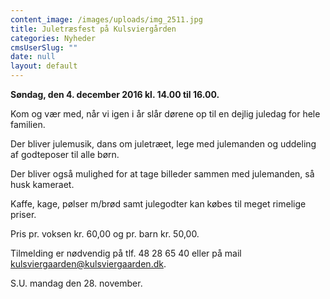 ```yaml
---
content_image: /images/uploads/img_2511.jpg
title: Juletræsfest på Kulsviergården
categories: Nyheder
cmsUserSlug: ""
date: null
layout: default
---
```


**Søndag, den 4. december 2016 kl. 14.00 til 16.00.**

Kom og vær med, når vi igen i år slår dørene op til en dejlig juledag for hele familien.

Der bliver julemusik, dans om juletræet, lege med julemanden og uddeling af godteposer til alle børn.

Der bliver også mulighed for at tage billeder sammen med julemanden, så husk kameraet.

Kaffe, kage, pølser m/brød samt julegodter kan købes til meget rimelige priser.

Pris pr. voksen kr. 60,00 og pr. barn kr. 50,00.

Tilmelding er nødvendig på tlf. 48 28 65 40 eller på mail kulsviergaarden@kulsviergaarden.dk.

S.U. mandag den 28. november.

